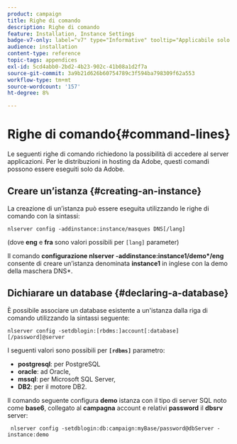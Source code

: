 ```yaml
---
product: campaign
title: Righe di comando
description: Righe di comando
feature: Installation, Instance Settings
badge-v7-only: label="v7" type="Informative" tooltip="Applicabile solo a Campaign Classic v7"
audience: installation
content-type: reference
topic-tags: appendices
exl-id: 5cd4abb0-2bd2-4b23-902c-41b08a1d2f7a
source-git-commit: 3a9b21d626b60754789c3f594ba798309f62a553
workflow-type: tm+mt
source-wordcount: '157'
ht-degree: 8%

---
```


# Righe di comando{#command-lines}



Le seguenti righe di comando richiedono la possibilità di accedere al server applicazioni. Per le distribuzioni in hosting da Adobe, questi comandi possono essere eseguiti solo da Adobe.

## Creare un’istanza {#creating-an-instance}

La creazione di un’istanza può essere eseguita utilizzando le righe di comando con la sintassi:

```
nlserver config -addinstance:instance/masques DNS[/lang]
```

(dove **eng** e **fra** sono valori possibili per `[lang]` parameter)

Il comando **configurazione nlserver -addinstance:instance1/demo&#42;/eng** consente di creare un’istanza denominata **instance1** in inglese con la demo della maschera DNS&#42;.

## Dichiarare un database {#declaring-a-database}

È possibile associare un database esistente a un&#39;istanza dalla riga di comando utilizzando la sintassi seguente:

```
nlserver config -setdblogin:[rbdms:]account[:database][/password]@server
```

I seguenti valori sono possibili per **`[rdbms]`** parametro:

* **postgresql**: per PostgreSQL
* **oracle**: ad Oracle,
* **mssql**: per Microsoft SQL Server,
* **DB2**: per il motore DB2.

Il comando seguente configura **demo** istanza con il tipo di server SQL noto come **base6**, collegato al **campagna** account e relativi **password** il **dbsrv** server:

```
 nlserver config -setdblogin:db:campaign:myBase/password@dbServer -instance:demo
```
